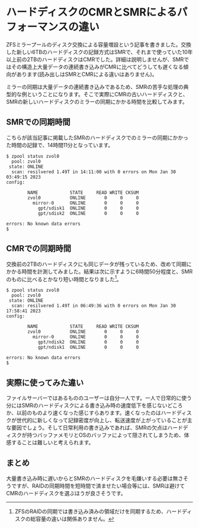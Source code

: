 # ハードディスクのCMRとSMRによるパフォーマンスの違い

ZFSミラープールのディスク交換による容量増設という記事を書きました。交換した新しい6TBのハードディスクの記録方式はSMRで、それまで使っていた10年以上前の2TBのハードディスクはCMRでした。詳細は説明しませんが、SMRではその構造上大量データの連続書き込みがCMRに比べてどうしても遅くなる傾向があります(読み出しはSMRとCMRによる違いはありません)。

ミラーの同期は大量データの連続書き込みであるため、SMRの苦手な処理の典型的な例ということになります。そこで実際にCMRの古いハードディスクと、SMRの新しいハードディスクのミラーの同期にかかる時間を比較してみます。

## SMRでの同期時間

こちらが該当記事に掲載したSMRのハードディスクでのミラーの同期にかかった時間の記録で、14時間11分となっています。

```
$ zpool status zvol0
  pool: zvol0
 state: ONLINE
  scan: resilvered 1.49T in 14:11:00 with 0 errors on Mon Jan 30 03:49:15 2023
config:

        NAME            STATE     READ WRITE CKSUM
        zvol0           ONLINE       0     0     0
          mirror-0      ONLINE       0     0     0
            gpt/sdisk1  ONLINE       0     0     0
            gpt/sdisk2  ONLINE       0     0     0

errors: No known data errors
$
```

## CMRでの同期時間

交換前の2TBのハードディスクにも同じデータが残っているため、改めて同期にかかる時間を計測してみました。結果は次に示すように6時間50分程度と、SMRのものに比べるとかなり短い時間となりました[^big]。

[^big]: ZFSのRAIDの同期では書き込み済みの領域だけを同期するため、ハードディスクの総容量の違いは関係ありません。

```
$ zpool status zvol0
  pool: zvol0
 state: ONLINE
  scan: resilvered 1.49T in 06:49:36 with 0 errors on Mon Jan 30 17:58:41 2023
config:

        NAME            STATE     READ WRITE CKSUM
        zvol0           ONLINE       0     0     0
          mirror-0      ONLINE       0     0     0
            gpt/ndisk2  ONLINE       0     0     0
            gpt/ndisk1  ONLINE       0     0     0

errors: No known data errors
$
```

## 実際に使ってみた違い

ファイルサーバーではあるもののユーザーは自分一人です。一人で日常的に使う分にはSMRのハードディスクによる書き込み時の速度低下を感じないどころか、以前のものより速くなった感じすらあります。速くなったのはハードディスクが世代的に新しくなって記録密度が向上し、転送速度が上がっていることが主な要因でしょう。そして日常利用の書き込みであれば、SMRの欠点はハードディスクが持つバッファメモリとOSのバッファによって隠されてしまうため、体感することは難しいと考えられます。
## まとめ

大量書き込み時に遅いからとSMRのハードディスクを毛嫌いする必要は無さそうですが、RAIDの同期時間を短時間で済ませたい場合等には、SMRは避けてCMRのハードディスクを選ぶほうが良さそうです。